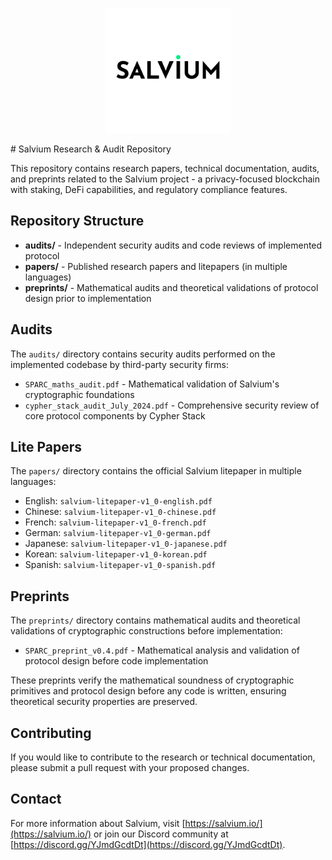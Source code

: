 <p align="center">
  <img src="https://github.com/salvium/brand-assets/blob/main/Salvium_assets/wordmark_logo/black/solid/salvium_wordmark_black_1024x1024px_solid.png?raw=true" width="200"/>
</p>
# Salvium Research & Audit Repository

This repository contains research papers, technical documentation, audits, and preprints related to the Salvium project - a privacy-focused blockchain with staking, DeFi capabilities, and regulatory compliance features.

## Repository Structure

-   **audits/** - Independent security audits and code reviews of implemented protocol
-   **papers/** - Published research papers and litepapers (in multiple languages)
-   **preprints/** - Mathematical audits and theoretical validations of protocol design prior to implementation

## Audits

The `audits/` directory contains security audits performed on the implemented codebase by third-party security firms:

-   `SPARC_maths_audit.pdf` - Mathematical validation of Salvium's cryptographic foundations
-   `cypher_stack_audit_July_2024.pdf` - Comprehensive security review of core protocol components by Cypher Stack

## Lite Papers

The `papers/` directory contains the official Salvium litepaper in multiple languages:

-   English: `salvium-litepaper-v1_0-english.pdf`
-   Chinese: `salvium-litepaper-v1_0-chinese.pdf`
-   French: `salvium-litepaper-v1_0-french.pdf`
-   German: `salvium-litepaper-v1_0-german.pdf`
-   Japanese: `salvium-litepaper-v1_0-japanese.pdf`
-   Korean: `salvium-litepaper-v1_0-korean.pdf`
-   Spanish: `salvium-litepaper-v1_0-spanish.pdf`

## Preprints

The `preprints/` directory contains mathematical audits and theoretical validations of cryptographic constructions before implementation:

-   `SPARC_preprint_v0.4.pdf` - Mathematical analysis and validation of protocol design before code implementation

These preprints verify the mathematical soundness of cryptographic primitives and protocol design before any code is written, ensuring theoretical security properties are preserved.

## Contributing

If you would like to contribute to the research or technical documentation, please submit a pull request with your proposed changes.

## Contact

For more information about Salvium, visit [https://salvium.io/](https://salvium.io/) or join our Discord community at [https://discord.gg/YJmdGcdtDt](https://discord.gg/YJmdGcdtDt).
